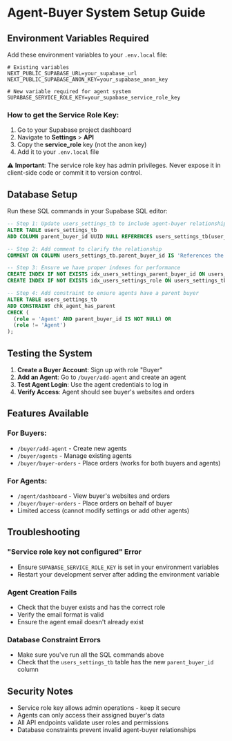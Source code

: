 # Agent-Buyer System Setup Guide

## Environment Variables Required

Add these environment variables to your `.env.local` file:

```env
# Existing variables
NEXT_PUBLIC_SUPABASE_URL=your_supabase_url
NEXT_PUBLIC_SUPABASE_ANON_KEY=your_supabase_anon_key

# New variable required for agent system
SUPABASE_SERVICE_ROLE_KEY=your_supabase_service_role_key
```

### How to get the Service Role Key:

1. Go to your Supabase project dashboard
2. Navigate to **Settings** > **API**
3. Copy the **service_role** key (not the anon key)
4. Add it to your `.env.local` file

⚠️ **Important**: The service role key has admin privileges. Never expose it in client-side code or commit it to version control.

## Database Setup

Run these SQL commands in your Supabase SQL editor:

```sql
-- Step 1: Update users_settings_tb to include agent-buyer relationship
ALTER TABLE users_settings_tb
ADD COLUMN parent_buyer_id UUID NULL REFERENCES users_settings_tb(user_id) ON DELETE SET NULL;

-- Step 2: Add comment to clarify the relationship
COMMENT ON COLUMN users_settings_tb.parent_buyer_id IS 'References the buyer user_id that this agent belongs to. NULL for buyers and sellers.';

-- Step 3: Ensure we have proper indexes for performance
CREATE INDEX IF NOT EXISTS idx_users_settings_parent_buyer_id ON users_settings_tb(parent_buyer_id);
CREATE INDEX IF NOT EXISTS idx_users_settings_role ON users_settings_tb(role);

-- Step 4: Add constraint to ensure agents have a parent buyer
ALTER TABLE users_settings_tb
ADD CONSTRAINT chk_agent_has_parent 
CHECK (
  (role = 'Agent' AND parent_buyer_id IS NOT NULL) OR 
  (role != 'Agent')
);
```

## Testing the System

1. **Create a Buyer Account**: Sign up with role "Buyer"
2. **Add an Agent**: Go to `/buyer/add-agent` and create an agent
3. **Test Agent Login**: Use the agent credentials to log in
4. **Verify Access**: Agent should see buyer's websites and orders

## Features Available

### For Buyers:
- `/buyer/add-agent` - Create new agents
- `/buyer/agents` - Manage existing agents
- `/buyer/buyer-orders` - Place orders (works for both buyers and agents)

### For Agents:
- `/agent/dashboard` - View buyer's websites and orders
- `/buyer/buyer-orders` - Place orders on behalf of buyer
- Limited access (cannot modify settings or add other agents)

## Troubleshooting

### "Service role key not configured" Error
- Ensure `SUPABASE_SERVICE_ROLE_KEY` is set in your environment variables
- Restart your development server after adding the environment variable

### Agent Creation Fails
- Check that the buyer exists and has the correct role
- Verify the email format is valid
- Ensure the agent email doesn't already exist

### Database Constraint Errors
- Make sure you've run all the SQL commands above
- Check that the `users_settings_tb` table has the new `parent_buyer_id` column

## Security Notes

- Service role key allows admin operations - keep it secure
- Agents can only access their assigned buyer's data
- All API endpoints validate user roles and permissions
- Database constraints prevent invalid agent-buyer relationships 
